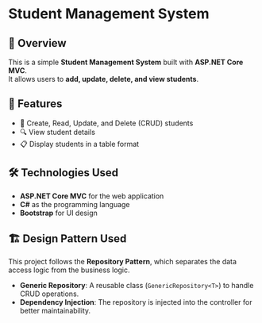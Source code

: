 #  Student Management System

## 📌 Overview
This is a simple **Student Management System** built with **ASP.NET Core MVC**.  
It allows users to **add, update, delete, and view students**.  

## 🚀 Features
- 📝 Create, Read, Update, and Delete (CRUD) students  
- 🔍 View student details  
- 📋 Display students in a table format  

## 🛠️ Technologies Used
- **ASP.NET Core MVC** for the web application   
- **C#** as the programming language  
- **Bootstrap** for UI design  

## 🏗️ Design Pattern Used
This project follows the **Repository Pattern**, which separates the data access logic from the business logic.  
- **Generic Repository**: A reusable class (`GenericRepository<T>`) to handle CRUD operations.  
- **Dependency Injection**: The repository is injected into the controller for better maintainability.  
